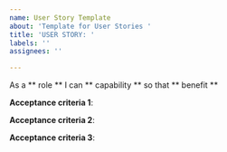 ```yaml
---
name: User Story Template
about: 'Template for User Stories '
title: 'USER STORY: '
labels: ''
assignees: ''

---
```


As a ** role ** I can ** capability ** so that ** benefit **

**Acceptance criteria 1**: 

**Acceptance criteria 2**: 

**Acceptance criteria 3**:
